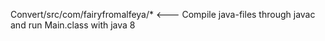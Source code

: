 Convert/src/com/fairyfromalfeya/* <--- Compile java-files through javac and run Main.class with java 8
